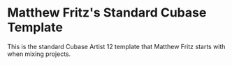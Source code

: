 # Matthew Fritz's Standard Cubase Template

This is the standard Cubase Artist 12 template that Matthew Fritz starts with when mixing projects.

